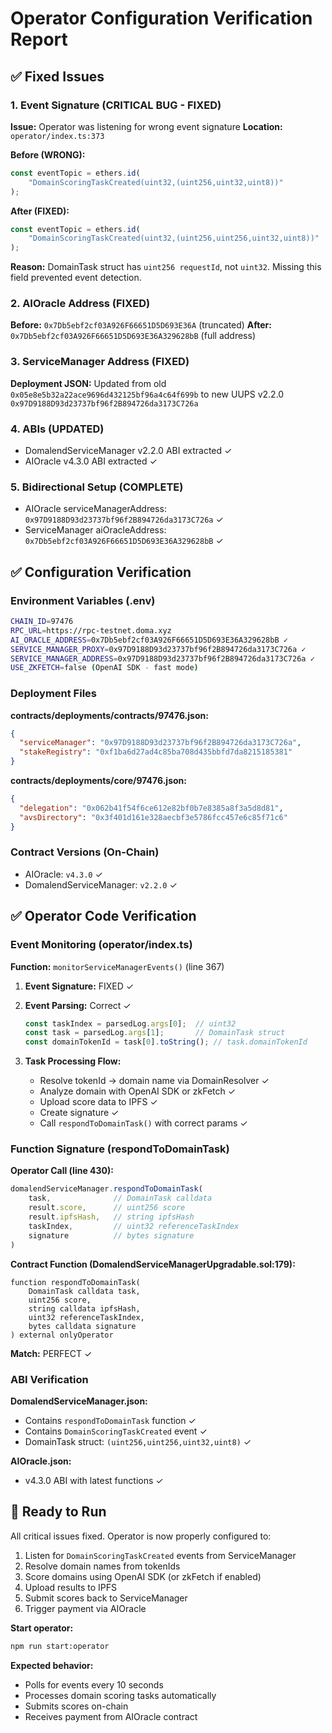 # Operator Configuration Verification Report

## ✅ Fixed Issues

### 1. Event Signature (CRITICAL BUG - FIXED)
**Issue:** Operator was listening for wrong event signature
**Location:** `operator/index.ts:373`

**Before (WRONG):**
```typescript
const eventTopic = ethers.id(
    "DomainScoringTaskCreated(uint32,(uint256,uint32,uint8))"
);
```

**After (FIXED):**
```typescript
const eventTopic = ethers.id(
    "DomainScoringTaskCreated(uint32,(uint256,uint256,uint32,uint8))"
);
```

**Reason:** DomainTask struct has `uint256 requestId`, not `uint32`. Missing this field prevented event detection.

### 2. AIOracle Address (FIXED)
**Before:** `0x7Db5ebf2cf03A926F66651D5D693E36A` (truncated)
**After:** `0x7Db5ebf2cf03A926F66651D5D693E36A329628bB` (full address)

### 3. ServiceManager Address (FIXED)
**Deployment JSON:** Updated from old `0x05e8e5b32a22ace9696d432125bf96a4c64f699b` to new UUPS v2.2.0 `0x97D9188D93d23737bf96f2B894726da3173C726a`

### 4. ABIs (UPDATED)
- DomalendServiceManager v2.2.0 ABI extracted ✓
- AIOracle v4.3.0 ABI extracted ✓

### 5. Bidirectional Setup (COMPLETE)
- AIOracle serviceManagerAddress: `0x97D9188D93d23737bf96f2B894726da3173C726a` ✓
- ServiceManager aiOracleAddress: `0x7Db5ebf2cf03A926F66651D5D693E36A329628bB` ✓

## ✅ Configuration Verification

### Environment Variables (.env)
```bash
CHAIN_ID=97476
RPC_URL=https://rpc-testnet.doma.xyz
AI_ORACLE_ADDRESS=0x7Db5ebf2cf03A926F66651D5D693E36A329628bB ✓
SERVICE_MANAGER_PROXY=0x97D9188D93d23737bf96f2B894726da3173C726a ✓
SERVICE_MANAGER_ADDRESS=0x97D9188D93d23737bf96f2B894726da3173C726a ✓
USE_ZKFETCH=false (OpenAI SDK - fast mode)
```

### Deployment Files
**contracts/deployments/contracts/97476.json:**
```json
{
  "serviceManager": "0x97D9188D93d23737bf96f2B894726da3173C726a",
  "stakeRegistry": "0xf1ba6d27ad4c85ba708d435bbfd7da8215185381"
}
```

**contracts/deployments/core/97476.json:**
```json
{
  "delegation": "0x062b41f54f6ce612e82bf0b7e8385a8f3a5d8d81",
  "avsDirectory": "0x3f401d161e328aecbf3e5786fcc457e6c85f71c6"
}
```

### Contract Versions (On-Chain)
- AIOracle: `v4.3.0` ✓
- DomalendServiceManager: `v2.2.0` ✓

## ✅ Operator Code Verification

### Event Monitoring (operator/index.ts)
**Function:** `monitorServiceManagerEvents()` (line 367)

1. **Event Signature:** FIXED ✓
2. **Event Parsing:** Correct ✓
   ```typescript
   const taskIndex = parsedLog.args[0];  // uint32
   const task = parsedLog.args[1];       // DomainTask struct
   const domainTokenId = task[0].toString(); // task.domainTokenId
   ```

3. **Task Processing Flow:**
   - Resolve tokenId → domain name via DomainResolver ✓
   - Analyze domain with OpenAI SDK or zkFetch ✓
   - Upload score data to IPFS ✓
   - Create signature ✓
   - Call `respondToDomainTask()` with correct params ✓

### Function Signature (respondToDomainTask)
**Operator Call (line 430):**
```typescript
domalendServiceManager.respondToDomainTask(
    task,              // DomainTask calldata
    result.score,      // uint256 score
    result.ipfsHash,   // string ipfsHash
    taskIndex,         // uint32 referenceTaskIndex
    signature          // bytes signature
)
```

**Contract Function (DomalendServiceManagerUpgradable.sol:179):**
```solidity
function respondToDomainTask(
    DomainTask calldata task,
    uint256 score,
    string calldata ipfsHash,
    uint32 referenceTaskIndex,
    bytes calldata signature
) external onlyOperator
```

**Match:** PERFECT ✓

### ABI Verification
**DomalendServiceManager.json:**
- Contains `respondToDomainTask` function ✓
- Contains `DomainScoringTaskCreated` event ✓
- DomainTask struct: `(uint256,uint256,uint32,uint8)` ✓

**AIOracle.json:**
- v4.3.0 ABI with latest functions ✓

## 🚀 Ready to Run

All critical issues fixed. Operator is now properly configured to:

1. Listen for `DomainScoringTaskCreated` events from ServiceManager
2. Resolve domain names from tokenIds
3. Score domains using OpenAI SDK (or zkFetch if enabled)
4. Upload results to IPFS
5. Submit scores back to ServiceManager
6. Trigger payment via AIOracle

**Start operator:**
```bash
npm run start:operator
```

**Expected behavior:**
- Polls for events every 10 seconds
- Processes domain scoring tasks automatically
- Submits scores on-chain
- Receives payment from AIOracle contract
